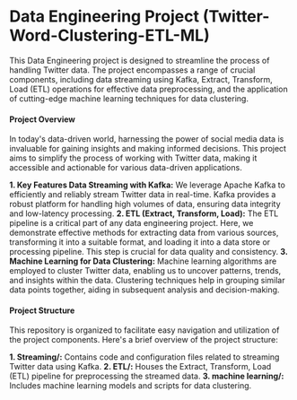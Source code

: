 # Data Engineering Project (Twitter-Word-Clustering-ETL-ML)
This Data Engineering project is designed to streamline the process of handling Twitter data. The project encompasses a range of crucial components, including data streaming using Kafka, Extract, Transform, Load (ETL) operations for effective data preprocessing, and the application of cutting-edge machine learning techniques for data clustering.

#### Project Overview
In today's data-driven world, harnessing the power of social media data is invaluable for gaining insights and making informed decisions. This project aims to simplify the process of working with Twitter data, making it accessible and actionable for various data-driven applications.

__1. Key Features Data Streaming with Kafka:__ We leverage Apache Kafka to efficiently and reliably stream Twitter data in real-time. Kafka provides a robust platform for handling high volumes of data, ensuring data integrity and low-latency processing.
__2. ETL (Extract, Transform, Load):__ The ETL pipeline is a critical part of any data engineering project. Here, we demonstrate effective methods for extracting data from various sources, transforming it into a suitable format, and loading it into a data store or processing pipeline. This step is crucial for data quality and consistency.
__3. Machine Learning for Data Clustering:__ Machine learning algorithms are employed to cluster Twitter data, enabling us to uncover patterns, trends, and insights within the data. Clustering techniques help in grouping similar data points together, aiding in subsequent analysis and decision-making.

#### Project Structure
This repository is organized to facilitate easy navigation and utilization of the project components. Here's a brief overview of the project structure:

__1. Streaming/:__ Contains code and configuration files related to streaming Twitter data using Kafka.
__2. ETL/:__ Houses the Extract, Transform, Load (ETL) pipeline for preprocessing the streamed data.
__3. machine learning/:__ Includes machine learning models and scripts for data clustering.
